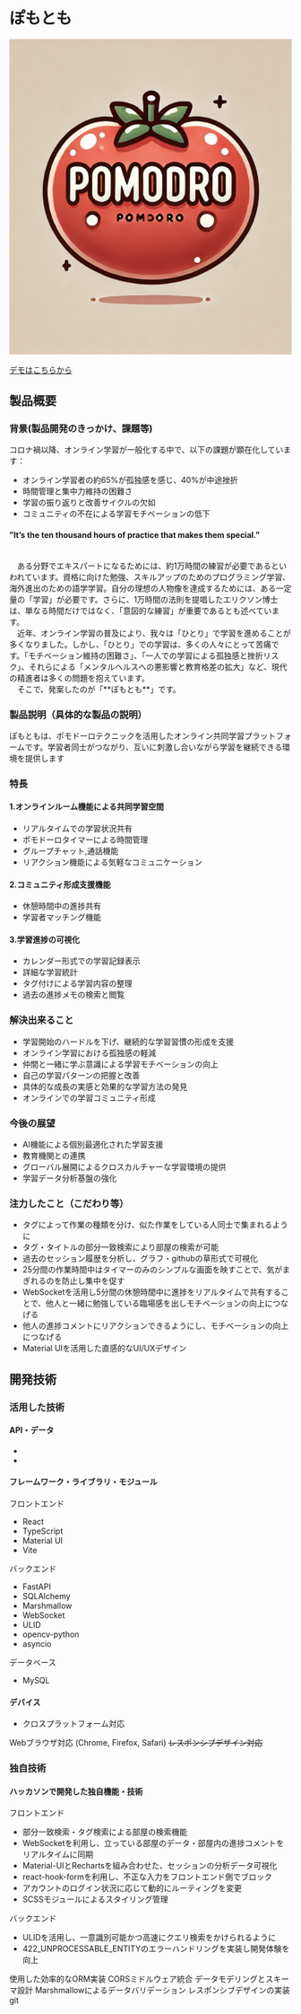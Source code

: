 # ぽもとも
![readme](readme.png)

[デモはこちらから](http://34.121.150.190/auth/login)
## 製品概要
### 背景(製品開発のきっかけ、課題等)
コロナ禍以降、オンライン学習が一般化する中で、以下の課題が顕在化しています：
- オンライン学習者の約65%が孤独感を感じ、40%が中途挫折
- 時間管理と集中力維持の困難さ
- 学習の振り返りと改善サイクルの欠如
- コミュニティの不在による学習モチベーションの低下

#### ”It’s the ten thousand hours of practice that makes them special.”
<br>
　ある分野でエキスパートになるためには、約1万時間の練習が必要であるといわれています。資格に向けた勉強、スキルアップのためのプログラミング学習、海外進出のための語学学習。自分の理想の人物像を達成するためには、ある一定量の「学習」が必要です。さらに、1万時間の法則を提唱したエリクソン博士は、単なる時間だけではなく、「意図的な練習」が重要であるとも述べています。<br>
　近年、オンライン学習の普及により、我々は「ひとり」で学習を進めることが多くなりました。しかし、「ひとり」での学習は、多くの人々にとって苦痛です。「モチベーション維持の困難さ」、「一人での学習による孤独感と挫折リスク」、それらによる「メンタルヘルスへの悪影響と教育格差の拡大」など、現代の精進者は多くの問題を抱えています。<br>
　そこで、発案したのが「**ぽもとも**」です。

### 製品説明（具体的な製品の説明）

ぽもともは、ポモドーロテクニックを活用したオンライン共同学習プラットフォームです。学習者同士がつながり、互いに刺激し合いながら学習を継続できる環境を提供します

### 特長
#### 1.オンラインルーム機能による共同学習空間
- リアルタイムでの学習状況共有
- ポモドーロタイマーによる時間管理
- グループチャット,通話機能
- リアクション機能による気軽なコミュニケーション

#### 2.コミュニティ形成支援機能
- 休憩時間中の進捗共有
- 学習者マッチング機能

#### 3.学習進捗の可視化
- カレンダー形式での学習記録表示
- 詳細な学習統計
- タグ付けによる学習内容の整理
- 過去の進捗メモの検索と閲覧

### 解決出来ること
- 学習開始のハードルを下げ、継続的な学習習慣の形成を支援
- オンライン学習における孤独感の軽減
- 仲間と一緒に学ぶ意識による学習モチベーションの向上
- 自己の学習パターンの把握と改善
- 具体的な成長の実感と効果的な学習方法の発見
- オンラインでの学習コミュニティ形成

### 今後の展望
- AI機能による個別最適化された学習支援
- 教育機関との連携
- グローバル展開によるクロスカルチャーな学習環境の提供
- 学習データ分析基盤の強化

### 注力したこと（こだわり等）
- タグによって作業の種類を分け、似た作業をしている人同士で集まれるように
- タグ・タイトルの部分一致検索により部屋の検索が可能
- 過去のセッション履歴を分析し、グラフ・githubの草形式で可視化
- 25分間の作業時間中はタイマーのみのシンプルな画面を映すことで、気がまぎれるのを防止し集中を促す
- WebSocketを活用し5分間の休憩時間中に進捗をリアルタイムで共有することで、他人と一緒に勉強している臨場感を出しモチベーションの向上につなげる
- 他人の進捗コメントにリアクションできるようにし、モチベーションの向上につなげる
- Material UIを活用した直感的なUI/UXデザイン

## 開発技術
### 活用した技術
#### API・データ
* 
* 

#### フレームワーク・ライブラリ・モジュール
フロントエンド
- React
- TypeScript
- Material UI
- Vite

バックエンド
- FastAPI
- SQLAlchemy
- Marshmallow
- WebSocket
- ULID
- opencv-python
- asyncio

データベース
- MySQL

#### デバイス
* クロスプラットフォーム対応

Webブラウザ対応 (Chrome, Firefox, Safari)
~~レスポンシブデザイン対応~~ 

### 独自技術
#### ハッカソンで開発した独自機能・技術
フロントエンド
- 部分一致検索・タグ検索による部屋の検索機能
- WebSocketを利用し、立っている部屋のデータ・部屋内の進捗コメントをリアルタイムに同期
- Material-UIとRechartsを組み合わせた、セッションの分析データ可視化
- react-hook-formを利用し、不正な入力をフロントエンド側でブロック
- アカウントのログイン状況に応じて動的にルーティングを変更
- SCSSモジュールによるスタイリング管理

バックエンド
- ULIDを活用し、一意識別可能かつ高速にクエリ検索をかけられるように
- 422_UNPROCESSABLE_ENTITYのエラーハンドリングを実装し開発体験を向上

使用した効率的なORM実装
CORSミドルウェア統合
データモデリングとスキーマ設計
Marshmallowによるデータバリデーション
レスポンシブデザインの実装git 
